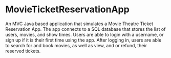 # MovieTicketReservationApp
An MVC Java based application that simulates a Movie Theatre Ticket Reservation App. The app connects to a SQL database that stores the list of users, movies, and show times. Users are able to login with a username, or sign up if it is their first time using the app. After logging in, users are able to search for and book movies, as well as view, and or refund, their reserved tickets. 
